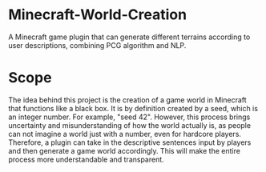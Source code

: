 # Minecraft-World-Creation
A Minecraft game plugin that can generate different terrains according to user descriptions, combining PCG algorithm and NLP.

# Scope
The idea behind this project is the creation of a game world in Minecraft that functions like a black box. It is by definition created by a seed, which is an integer number. For example, "seed 42". However, this process brings uncertainty and misunderstanding of how the world actually is, as people can not imagine a world just with a number, even for hardcore players. Therefore, a plugin can take in the descriptive sentences input by players and then generate a game world accordingly. This will make the entire process more understandable and transparent.

